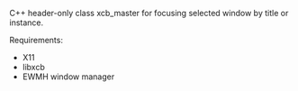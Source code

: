 C++ header-only class xcb_master for focusing selected window by title or instance.

Requirements:
 - X11
 - libxcb
 - EWMH window manager
